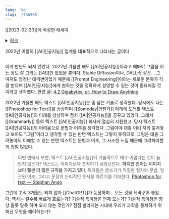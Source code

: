 ```yaml
---
lang: 'ko'
slug: '/73A568'
---
```


[[2023-02-20]]에 작성한 에세이

<details>
<summary> <a href="https://www.facebook.com/groups/TensorFlowKR/posts/1835138123493904/" target="_blank" rel="noopener noreferrer">
링크
</a>

2022년 여름의 [[AI|인공지능]] 업계를 대표적으로 나타내는 글이다

</summary>

import DisplayFlex from '@site/src/components/DisplayFlex'

<DisplayFlex>

![[76B360.png]]
![[A9AA12.png]]

</DisplayFlex>
<DisplayFlex>

![[BEF88B.png]]
![[D65051.png]]

</DisplayFlex>
<DisplayFlex>

![[B6676B.png]]
![[83C5B9.png]]

</DisplayFlex>
<DisplayFlex>

![[C7A3F1.png]]
![[AE867F.png]]

</DisplayFlex>
<DisplayFlex>

![[E6D4FC.png]]
![[4A56DD.png]]

</DisplayFlex>
<DisplayFlex>

![[BA9820.png]]
![[27155E.png]]

</DisplayFlex>
<DisplayFlex>

![[D9F9E6.png]]
![[5D8752.png]]

</DisplayFlex>
<DisplayFlex>

![[BB4FE4.png]]
![[70401B.png]]

</DisplayFlex>
<DisplayFlex>

![[72C3AE.png]]
![[34EEA3.png]]

</DisplayFlex>
<DisplayFlex>

![[1675E2.png]]
![[DF32FA.png]]

</DisplayFlex>
</details>

이게 반년도 되지 않았다. 2022년 가을만 해도 [[AI|인공지능]]이라고 해봐야 그림을 어느 정도 잘 그리는 [[AI]]만 있었을 뿐이다. Stable Diffusion이나, DALL-E 같은... 그마저도 엄청난 대격변이었기 때문에 [[Prompt Engineering]]이라는 새로운 분야가 각광 받으며 [[AI|인공지능]]에게 원하는 것을 정확하게 설명할 수 있는 것이 중요해질 것이라고 생각했다. 관련 글: [4.2 Gigabytes, or: How to Draw Anything](https://andys.page/posts/how-to-draw/)

2022년 가을만 해도 텍스트 [[AI|인공지능]]은 좀 남은 기술로 생각했다.
당시에도 나는 [[Photoshop for Text]]를 상상하며 [[Someday|언젠가]] 미래에 도래할 텍스트 [[AI|인공지능]]의 미래를 상상하며 점차 [[AI|인공지능]]을 꿈꾸고 있었다.
그래서 [[Grammarly]] 등의 텍스트 [[AI|인공지능]] 회사에 열심히 지원했고.
당시 텍스트 [[AI|인공지능]]의 어려움으로 문법과 어투를 생각했다.
그림이야 대충 이리 저리 뭉쳐놓고 보아도 "그림"이라고 생각할 수 있는 반면 텍스트는 그렇지 못하므로.
그림은 대충 그려놓아도 이해할 수 있는 반면 텍스트는 문법과 어조, 그 사소한 느낌 때문에 고려해야할 게 정말 많았다.

> 어떤 면에서 보면, 텍스트 [[AI|인공지능]]이 기술적으로 매우 어렵다는 것이 놀랍지 않은가? 텍스트는 이미지보다 조작하기 쉬워보인다. **하지만 언어는 이미지보다 훨씬 더 많은 규칙을 가지고 있다**. 독자들은 글쓰기가 적절한 철자와 문법, 일관된 어조, 그리고 문장의 논리적인 순서를 따르기를 기대한다. [Photoshop for text — Stephan Ango](https://stephanango.com/photoshop-for-text)

그런데 고작 3개월도 되지 않아 [[ChatGPT]]가 등장하며... 모든 것을 뒤바꾸어 놓았다. 역사는 갈수록 빠르게 흐르는가? 기술적 특이점은 언제 오는가? 기술적 특이점은 항상 올듯 말듯 하며 오지 않는 것인가? 점점 빨라지는 시대에 우리가 과학을 통제하기 위해선 무엇을 해야하는가?
